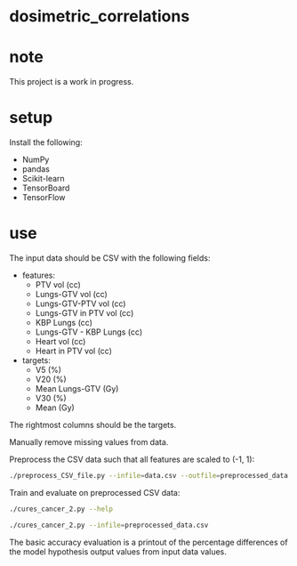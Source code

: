 # dosimetric_correlations

# note

This project is a work in progress.

# setup

Install the following:

- NumPy
- pandas
- Scikit-learn
- TensorBoard
- TensorFlow

# use

The input data should be CSV with the following fields:

- features:
    - PTV vol (cc)
    - Lungs-GTV vol (cc)
    - Lungs-GTV-PTV vol (cc)
    - Lungs-GTV in PTV vol (cc)
    - KBP Lungs (cc)
    - Lungs-GTV - KBP Lungs (cc)
    - Heart vol (cc)
    - Heart in PTV vol (cc)
- targets:
    - V5 (%)
    - V20 (%)
    - Mean Lungs-GTV (Gy)
    - V30 (%)
    - Mean (Gy)

The rightmost columns should be the targets.

Manually remove missing values from data.

Preprocess the CSV data such that all features are scaled to (-1, 1):

```Bash
./preprocess_CSV_file.py --infile=data.csv --outfile=preprocessed_data.csv
```

Train and evaluate on preprocessed CSV data:

```Bash
./cures_cancer_2.py --help

./cures_cancer_2.py --infile=preprocessed_data.csv
```

The basic accuracy evaluation is a printout of the percentage differences of the model hypothesis output values from input data values.
